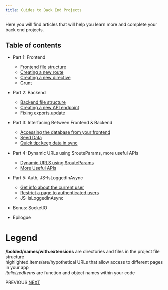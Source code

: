 ```yaml
---
title: Guides to Back End Projects
---
```

Here you will find articles that will help you learn more and complete your back end projects.

## Table of contents

*   Part 1: Frontend
    *   <a href="https://guide.freecodecamp.org/miscellaneous/front-end-file-structure">Frontend file structure</a>
    *   <a href="https://guide.freecodecamp.org/miscellaneous/create-a-new-route-in-angular">Creating a new route</a>
    *   <a href="https://guide.freecodecamp.org/miscellaneous/creating-a-new-directive-in-angular">Creating a new directive</a>
    *   <a href="https://guide.freecodecamp.org/miscellaneous/what-is-grunt">Grunt</a>
*   Part 2: Backend

    *   <a href="https://guide.freecodecamp.org/miscellaneous/backend-file-structures-in-angular">Backend file structure</a>
    *   <a href="https://guide.freecodecamp.org/miscellaneous/create-a-new-api-endpoint-in-angular">Creating a new API endpoint</a>
    *   <a href="https://guide.freecodecamp.org/miscellaneous/fixing-exportsupdate-in-angular">Fixing exports.update</a>
*   Part 3: Interfacing Between Frontend & Backend

    *   <a href="https://guide.freecodecamp.org/miscellaneous/accessing-the-database-from-your-front-end">Accessing the database from your frontend</a>
    *   <a href="https://guide.freecodecamp.org/miscellaneous/seed-data-in-angular">Seed Data</a>
    *   <a href="https://guide.freecodecamp.org/miscellaneous/keep-data-in-sync-in-angular">Quick tip: keep data in sync</a>
*   Part 4: Dynamic URLs using $routeParams, more useful APIs

    *   <a href="https://guide.freecodecamp.org/miscellaneous/dynamic-urls-using-routeparams-in-angular">Dynamic URLS using $routeParams</a>
    *   <a href="https://guide.freecodecamp.org/miscellaneous/make-useful-apis-in-angularjs">More Useful APIs</a>
*   Part 5: Auth, JS-IsLoggedInAsync

    *   <a href="https://guide.freecodecamp.org/miscellaneous/get-information-about-the-current-user-in-angularjs">Get info about the current user</a>
    *   <a href="https://guide.freecodecamp.org/miscellaneous/restrict-access-to-authenticated-users-only">Restrict a page to authenticated users</a>
    *   <a>JS-IsLoggedInAsync</a>
*   <a>Bonus: SocketIO</a>

*   <a>Epilogue</a>

# Legend

**/bolded/names/with.extensions** are directories and files in the project file structure  
<a>highlighted.items/are/hypothetical</a> URLs that allow access to different pages in your app  
_italicizedItems_ are function and object names within your code

<a>PREVIOUS</a> <a href='http://forum.freecodecamp.com/t/front-end-file-structure/14266' target='_blank' rel='nofollow'>NEXT</a>
